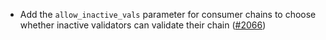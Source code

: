 - Add the `allow_inactive_vals` parameter for consumer chains to choose whether inactive validators can validate their chain ([\#2066](https://github.com/cosmos/interchain-security/pull/2066))